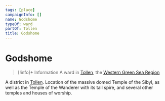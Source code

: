 ```yaml
---
tags: [place]
campaignInfo: []
name: Godshome
typeOf: ward
partOf: Tollen
title: Godshome
---
```

# Godshome
>[!info]+ Information
> A ward in [Tollen](<./tollen.md>), the [Western Green Sea Region](<../western-green-sea-region.md>)

A district in [Tollen](<./tollen.md>). Location of the massive domed Temple of the Sibyl, as well as the Temple of the Wanderer with its tall spire, and several other temples and houses of worship.